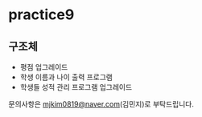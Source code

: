 # practice9
## 구조체

- 평점 업그레이드
- 학생 이름과 나이 출력 프로그램
- 학생들 성적 관리 프로그램 업그레이드
  
문의사항은 mjkim0819@naver.com(김민지)로 부탁드립니다.
